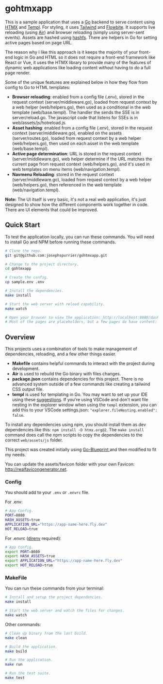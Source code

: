 # gohtmxapp

This is a sample application that uses a [Go](https://go.dev/) backend to serve content using [HTMX](https://htmx.org/) and [Templ](https://templ.guide/). For styling, it uses [Tailwind](https://tailwindcss.com/) and [Flowbite](https://flowbite.com/). It supports live reloading (using [Air](https://github.com/air-verse/air)) and browser reloading (simply using server-sent events). Assets are hashed using [hashfs](https://github.com/benbjohnson/hashfs). There are helpers in Go for setting active pages based on page URL.

The reason why I like this approach is it keeps the majority of your front-end logic in Go and HTML so it does not require a front-end framework like React or Vue, it uses the HTMX library to provide many of the features of dynamic web applications like loading content without having to do a full page render.

Some of the unique features are explained below in how they flow from config to Go to HTML templates:
- **Browser reloading**: enabled from a config file (.env), stored in the request context (server/middleware.go), loaded from request context by a web helper (web/helpers.go), then used as a conditional in the web template (web/base.templ). The handler the sends the SSE is in server/reload.go. The javascript code that listens for SSEs is in web/assets/js/hotreload.js.
- **Asset hashing**: enabled from a config file (.env), stored in the request context (server/middleware.go), enabled on the assets (server/routes.go), loaded from request context by a web helper (web/helpers.go), then used on each asset in the web template (web/base.templ).
- **Active page determination**: URL is stored in the request context (server/middleware.go), web helper determine if the URL matches the current page from request context (web/helpers.go), and it's used in web templates on menu items (web/navigation.templ).
- **Navmenu Reloading**: stored in the request context (server/middleware.go), loaded from request context by a web helper (web/helpers.go), then referenced in the web template (web/navigation.templ).

**Note:** The UI itself is very basic, it's not a real web application, it's just designed to show how the different components work together in code. There are UI elements that could be improved.

## Quick Start

To test the application locally, you can run these commands. You will need to install Go and NPM before running these commands.

```bash
# Clone the repo.
git git@github.com:josephspurrier/gohtmxapp.git

# Change to the project directory.
cd gohtmxapp

# Create the config.
cp sample.env .env

# Install the dependencies.
make install

# Start the web server with reload capability.
make watch

# Open your browser to view the application: http://localhost:8080/dashboard
# Most of the pages are placeholders, but a few pages do have content: Dashboard, Test Form, and Settings.
```

## Overview

This projects uses a combination of tools to make management of dependencies, reloading, and a few other things easier.

- **Makefile** contains helpful commands to interact with the project during development.
- **Air** is used to rebuild the Go binary with files changes.
- **package.json** contains dependencies for this project. There is no advanced system outside of a few commands like creating a tailwind CSS output file.
- **templ** is used for templating in Go. You may want to set up your IDE using these [suggestions](https://templ.guide/developer-tools/ide-support). If you're using VSCode and don't want file nesting in the explorer window when using the `templ` extension, you can add this to your VSCode settings.json: `"explorer.fileNesting.enabled": false`.

To install any dependencies using npm, you should install them as dev dependencies like this: `npm install -D htmx.org@2`. The `make install` command does call the npm scripts to copy the dependencies to the correct `web/assets/js` folder.

This project was created initially using [Go-Blueprint ](https://docs.go-blueprint.dev/creating-project/project-init/) and then modified to fit my needs.

You can update the assets/favicon folder with your own Favicon: http://realfavicongenerator.net.

### Config 

You should add to your `.env` or `.envrc` file.

For .env:

```bash
# App Config.
PORT=8080
HASH_ASSETS=true
APPLICATION_URL="https://app-name-here.fly.dev"
HOT_RELOAD=true
```

For .envrc ([direnv](https://direnv.net/) required):

```bash
# App Config.
export PORT=8080
export HASH_ASSETS=true
export APPLICATION_URL="https://app-name-here.fly.dev"
export HOT_RELOAD=true
```

### MakeFile

You can run these commands from your terminal:

```bash
# Install and setup the project dependencies.
make install

# Start the web server and watch the files for changes.
make watch

```

Other commands:

```bash
# Clean up binary from the last build.
make clean

# Build the application.
make build

# Run the application.
make run

# Run the test suite.
make test
```